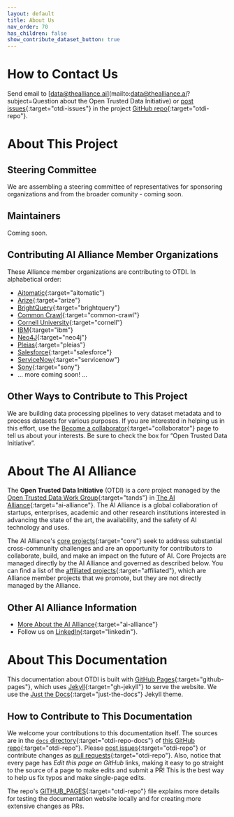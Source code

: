 ```yaml
---
layout: default
title: About Us
nav_order: 70
has_children: false
show_contribute_dataset_button: true
---
```


<a name="contact-us"></a>
# How to Contact Us

Send email to [data@thealliance.ai](mailto:data@thealliance.ai?subject=Question about the Open Trusted Data Initiative) or [post issues](https://github.com/The-AI-Alliance/open-trusted-data-initiative/issues){:target="otdi-issues"} in the project [GitHub repo](https://github.com/The-AI-Alliance/open-trusted-data-initiative/issues){:target="otdi-repo"}.

# About This Project

## Steering Committee

We are assembling a steering committee of representatives for sponsoring organizations and from the broader comunity - coming soon.

## Maintainers

Coming soon.

## Contributing AI Alliance Member Organizations

These Alliance member organizations are contributing to OTDI. In alphabetical order:

* [Aitomatic](https://www.aitomatic.com/){:target="aitomatic"}
* [Arize](https://arize.com/){:target="arize"}
* [BrightQuery](https://brightquery.ai/){:target="brightquery"}
* [Common Crawl](https://commoncrawl.org/){:target="common-crawl"}
* [Cornell University](https://www.cornell.edu/){:target="cornell"}
* [IBM](https://ibm.com){:target="ibm"}
* [Neo4J](https://neo4j.com){:target="neo4j"}
* [Pleias](https://pleias.fr/){:target="pleias"}
* [Salesforce](https://www.salesforce.com/){:target="salesforce"}
* [ServiceNow](https://www.servicenow.com/){:target="servicenow"}
* [Sony](https://www.sony.com/){:target="sony"}
* ... more coming soon! ...

## Other Ways to Contribute to This Project

We are building data processing pipelines to very dataset metadata and to process datasets for various purposes. If you are interested in helping us in this effort, use the [Become a collaborator](https://thealliance.ai/become-a-collaborator){:target="collaborator"} page to tell us about your interests. Be sure to check the box for &ldquo;Open Trusted Data Initiative&rdquo;.

# About The AI Alliance

The **Open Trusted Data Initiative** (OTDI) is a _core_ project managed by the [Open Trusted Data Work Group](https://thealliance.ai/focus-areas/foundation-models){:target="tands"} in [The AI Alliance](https://thealliance.ai){:target="ai-alliance"}. The AI Alliance is a global collaboration of startups, enterprises, academic and other research institutions interested in advancing the state of the art, the availability, and the safety of AI technology and uses. 

The AI Alliance's [core projects](https://thealliance.ai/core-projects){:target="core"} seek to address substantial cross-community challenges and are an opportunity for contributors to collaborate, build, and make an impact on the future of AI. Core Projects are managed directly by the AI Alliance and governed as described below. You can find a list of the [affiliated projects](https://thealliance.ai/affiliated-projects){:target="affiliated"}, which are Alliance member projects that we promote, but they are not directly managed by the Alliance.

## Other AI Alliance Information

* [More About the AI Alliance](https://thealliance.ai/about-aia){:target="ai-alliance"}
* Follow us on [LinkedIn](https://www.linkedin.com/company/the-aialliance/){:target="linkedin"}.

# About This Documentation

This documentation about OTDI is built with [GitHub Pages](https://pages.github.com/){:target="github-pages"}, which uses [Jekyll](https://github.com/jekyll/jekyll){:target="gh-jekyll"} to serve the website. We use the [Just the Docs](https://just-the-docs.github.io/just-the-docs/){:target="just-the-docs"} Jekyll theme.

## How to Contribute to This Documentation

We welcome your contributions to this documentation itself. The sources are in the [`docs` directory](https://github.com/The-AI-Alliance/open-trusted-data-initiative/tree/main/docs){:target="otdi-repo-docs"} of [this GitHub repo](https://github.com/The-AI-Alliance/open-trusted-data-initiative){:target="otdi-repo"}. Please [post issues](https://github.com/The-AI-Alliance/open-trusted-data-initiative/issues){:target="otdi-repo"} or contribute changes as [pull requests](https://github.com/The-AI-Alliance/open-trusted-data-initiative/pulls){:target="otdi-repo"}. Also, notice that every page has _Edit this page on GitHub_ links, making it easy to go straight to the source of a page to make edits and submit a PR! This is the best way to help us fix typos and make single-page edits.

The repo's [GITHUB_PAGES](https://github.com/The-AI-Alliance/open-trusted-data-initiative/blob/main/GITHUB_PAGES.md){:target="otdi-repo"} file explains more details for testing the documentation website locally and for creating more extensive changes as PRs.
